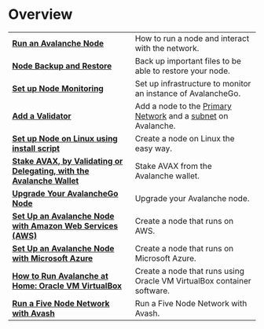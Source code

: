 # Overview

|  |  |
| :--- | :--- |
| [**Run an Avalanche Node**](run-avalanche-node.md) | How to run a node and interact with the network. |
| [**Node Backup and Restore**](node-backup-and-restore.md) | Back up important files to be able to restore your node. |
| [**Set up Node Monitoring**](setting-up-node-monitoring.md) | Set up infrastructure to monitor an instance of AvalancheGo. |
| [**Add a Validator**](add-a-validator.md) | Add a node to the [Primary Network](../../../learn/platform-overview/README.md) and a [subnet](../../../learn/platform-overview/#subnets) on Avalanche. |
| [**Set up Node on Linux using install script**](set-up-node-with-installer.md) | Create a node on Linux the easy way. |
| [**Stake AVAX, by Validating or Delegating, with the Avalanche Wallet**](staking-avax-by-validating-or-delegating-with-the-avalanche-wallet.md) | Stake AVAX from the Avalanche wallet. |
| [**Upgrade Your AvalancheGo Node**](upgrade-your-avalanchego-node.mdx) | Upgrade your Avalanche node. |
| [**Set Up an Avalanche Node with Amazon Web Services (AWS)**](setting-up-an-avalanche-node-with-amazon-web-services-aws.md) | Create a node that runs on AWS. |
| [**Set Up an Avalanche Node with Microsoft Azure**](set-up-an-avalanche-node-with-microsoft-azure.md) | Create a node that runs on Microsoft Azure. |
| [**How to Run Avalanche at Home: Oracle VM VirtualBox**](https://www.youtube.com/watch?v=7Tx1iKg-jL0) | Create a node that runs using Oracle VM VirtualBox container software. |
| [**Run a Five Node Network with Avash**](run-a-five-node-network-with-avash.md) | Run a Five Node Network with Avash. |


